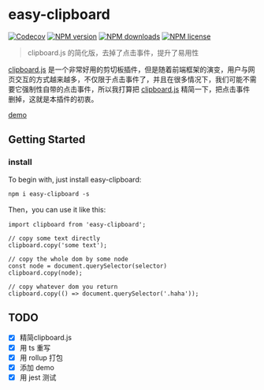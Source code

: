 # easy-clipboard
[![Codecov](https://img.shields.io/codecov/c/github/sishenhei7/easy-clipboard/master.svg?style=flat)](https://codecov.io/github/sishenhei7/easy-clipboard?branch=master) [![NPM version](https://img.shields.io/npm/v/easy-clipboard.svg?style=flat)](https://npmjs.com/package/easy-clipboard) [![NPM downloads](https://img.shields.io/npm/dm/easy-clipboard.svg?style=flat)](https://npmjs.com/package/easy-clipboard) [![NPM license](https://img.shields.io/npm/l/easy-clipboard.svg?style=flat)](https://npmjs.com/package/easy-clipboard)

> clipboard.js 的简化版，去掉了点击事件，提升了易用性

[clipboard.js](https://github.com/zenorocha/clipboard.js) 是一个非常好用的剪切板插件，但是随着前端框架的演变，用户与网页交互的方式越来越多，不仅限于点击事件了，并且在很多情况下，我们可能不需要它强制性自带的点击事件，所以我打算把 [clipboard.js](https://github.com/zenorocha/clipboard.js) 精简一下，把点击事件删掉，这就是本插件的初衷。

[demo](https://sishenhei7.github.io/easy-clipboard/)

## Getting Started

### install

To begin with, just install easy-clipboard:

```
npm i easy-clipboard -s
```

Then，you can use it like this:

```
import clipboard from 'easy-clipboard';

// copy some text directly
clipboard.copy('some text');

// copy the whole dom by some node
const node = document.querySelector(selector)
clipboard.copy(node);

// copy whatever dom you return
clipboard.copy(() => document.querySelector('.haha'));
```

## TODO

- [x] 精简clipboard.js
- [x] 用 ts 重写
- [x] 用 rollup 打包
- [x] 添加 demo
- [x] 用 jest 测试

